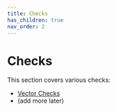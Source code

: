```yaml
---
title: Checks
has_children: true
nav_order: 2
---
```

# Checks

This section covers various checks:

- [Vector Checks](checks/vector-checks.md)
- (add more later)
